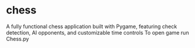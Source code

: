 # chess
A fully functional chess application built with Pygame, featuring check detection, AI opponents, and customizable time controls
To open game run Chess.py

